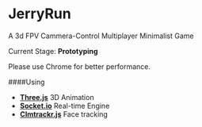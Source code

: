 JerryRun
====
A 3d FPV Cammera-Control Multiplayer Minimalist Game

Current Stage: **Prototyping**

Please use Chrome for better performance.

####Using
- **[Three.js](https://github.com/mrdoob/three.js/)** 3D Animation
- **[Socket.io](http://socket.io)** Real-time Engine
- **[Clmtrackr.js](https://github.com/auduno/clmtrackr)** Face tracking
